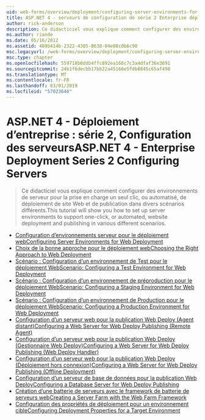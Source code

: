 ```yaml
---
uid: web-forms/overview/deployment/configuring-server-environments-for-web-deployment/index
title: ASP.NET 4 - serveurs de configuration de série 2 Enterprise déploiement | Microsoft Docs
author: rick-anderson
description: Ce didacticiel vous explique comment configurer des environnements de serveur pour la prise en charge un seul clic, ou automatisé, de déploiement de site Web et de publication dans différents du scénario de différentes...
ms.author: riande
ms.date: 05/16/2012
ms.assetid: 489b414b-2322-4385-8638-04e08c0b6c90
msc.legacyurl: /web-forms/overview/deployment/configuring-server-environments-for-web-deployment
msc.type: chapter
ms.openlocfilehash: 559718b0ddb4ffc892ea166c7c3a4dfaf36e3691
ms.sourcegitcommit: 24b1f6decbb17bb22a45166e5fdb0845c65af498
ms.translationtype: MT
ms.contentlocale: fr-FR
ms.lasthandoff: 03/01/2019
ms.locfileid: "57023646"
---
```

<a name="aspnet-4---enterprise-deployment-series-2-configuring-servers"></a><span data-ttu-id="86cd0-103">ASP.NET 4 - Déploiement d’entreprise : série 2, Configuration des serveurs</span><span class="sxs-lookup"><span data-stu-id="86cd0-103">ASP.NET 4 - Enterprise Deployment Series 2 Configuring Servers</span></span>
====================
> <span data-ttu-id="86cd0-104">Ce didacticiel vous explique comment configurer des environnements de serveur pour la prise en charge un seul clic, ou automatisé, de déploiement de site Web et de publication dans divers scénarios différents.</span><span class="sxs-lookup"><span data-stu-id="86cd0-104">This tutorial will show you how to set up server environments to support one-click, or automated, website deployment and publishing in various different scenarios.</span></span>


- [<span data-ttu-id="86cd0-105">Configuration d’environnements serveur pour le déploiement web</span><span class="sxs-lookup"><span data-stu-id="86cd0-105">Configuring Server Environments for Web Deployment</span></span>](configuring-server-environments-for-web-deployment.md)
- [<span data-ttu-id="86cd0-106">Choix de la bonne approche pour le déploiement web</span><span class="sxs-lookup"><span data-stu-id="86cd0-106">Choosing the Right Approach to Web Deployment</span></span>](choosing-the-right-approach-to-web-deployment.md)
- [<span data-ttu-id="86cd0-107">Scénario : Configuration d’un environnement de Test pour le déploiement Web</span><span class="sxs-lookup"><span data-stu-id="86cd0-107">Scenario: Configuring a Test Environment for Web Deployment</span></span>](scenario-configuring-a-test-environment-for-web-deployment.md)
- [<span data-ttu-id="86cd0-108">Scénario : Configuration d’un environnement de préproduction pour le déploiement Web</span><span class="sxs-lookup"><span data-stu-id="86cd0-108">Scenario: Configuring a Staging Environment for Web Deployment</span></span>](scenario-configuring-a-staging-environment-for-web-deployment.md)
- [<span data-ttu-id="86cd0-109">Scénario : Configuration d’un environnement de Production pour le déploiement Web</span><span class="sxs-lookup"><span data-stu-id="86cd0-109">Scenario: Configuring a Production Environment for Web Deployment</span></span>](scenario-configuring-a-production-environment-for-web-deployment.md)
- [<span data-ttu-id="86cd0-110">Configuration d’un serveur web pour la publication Web Deploy (Agent distant)</span><span class="sxs-lookup"><span data-stu-id="86cd0-110">Configuring a Web Server for Web Deploy Publishing (Remote Agent)</span></span>](configuring-a-web-server-for-web-deploy-publishing-remote-agent.md)
- [<span data-ttu-id="86cd0-111">Configuration d’un serveur web pour la publication Web Deploy (Gestionnaire Web Deploy)</span><span class="sxs-lookup"><span data-stu-id="86cd0-111">Configuring a Web Server for Web Deploy Publishing (Web Deploy Handler)</span></span>](configuring-a-web-server-for-web-deploy-publishing-web-deploy-handler.md)
- [<span data-ttu-id="86cd0-112">Configuration d’un serveur web pour la publication Web Deploy (Déploiement hors connexion)</span><span class="sxs-lookup"><span data-stu-id="86cd0-112">Configuring a Web Server for Web Deploy Publishing (Offline Deployment)</span></span>](configuring-a-web-server-for-web-deploy-publishing-offline-deployment.md)
- [<span data-ttu-id="86cd0-113">Configuration d’un serveur de base de données pour la publication Web Deploy</span><span class="sxs-lookup"><span data-stu-id="86cd0-113">Configuring a Database Server for Web Deploy Publishing</span></span>](configuring-a-database-server-for-web-deploy-publishing.md)
- [<span data-ttu-id="86cd0-114">Création d’une batterie de serveurs avec le framework de batterie de serveurs web</span><span class="sxs-lookup"><span data-stu-id="86cd0-114">Creating a Server Farm with the Web Farm Framework</span></span>](creating-a-server-farm-with-the-web-farm-framework.md)
- [<span data-ttu-id="86cd0-115">Configuration des propriétés de déploiement pour un environnement cible</span><span class="sxs-lookup"><span data-stu-id="86cd0-115">Configuring Deployment Properties for a Target Environment</span></span>](configuring-deployment-properties-for-a-target-environment.md)
